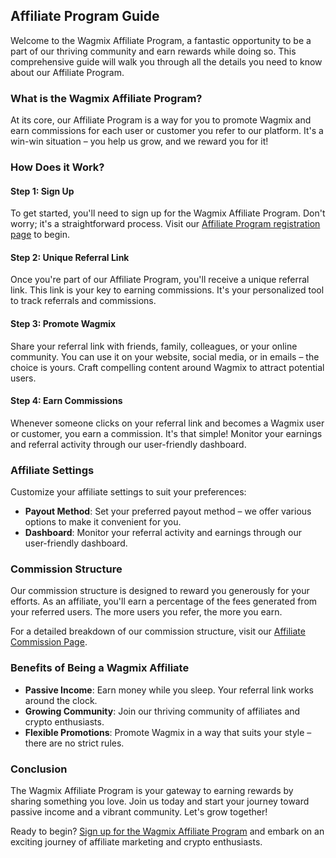 ## Affiliate Program Guide

Welcome to the Wagmix Affiliate Program, a fantastic opportunity to be a part of our thriving community and earn rewards while doing so. This comprehensive guide will walk you through all the details you need to know about our Affiliate Program.

### What is the Wagmix Affiliate Program?

At its core, our Affiliate Program is a way for you to promote Wagmix and earn commissions for each user or customer you refer to our platform. It's a win-win situation – you help us grow, and we reward you for it!

### How Does it Work?

#### Step 1: Sign Up

To get started, you'll need to sign up for the Wagmix Affiliate Program. Don't worry; it's a straightforward process. Visit our [Affiliate Program registration page](https://wagmix.io/) to begin.

#### Step 2: Unique Referral Link

Once you're part of our Affiliate Program, you'll receive a unique referral link. This link is your key to earning commissions. It's your personalized tool to track referrals and commissions.

#### Step 3: Promote Wagmix

Share your referral link with friends, family, colleagues, or your online community. You can use it on your website, social media, or in emails – the choice is yours. Craft compelling content around Wagmix to attract potential users.

#### Step 4: Earn Commissions

Whenever someone clicks on your referral link and becomes a Wagmix user or customer, you earn a commission. It's that simple! Monitor your earnings and referral activity through our user-friendly dashboard.

### Affiliate Settings

Customize your affiliate settings to suit your preferences:

- **Payout Method**: Set your preferred payout method – we offer various options to make it convenient for you.
- **Dashboard**: Monitor your referral activity and earnings through our user-friendly dashboard.

### Commission Structure

Our commission structure is designed to reward you generously for your efforts. As an affiliate, you'll earn a percentage of the fees generated from your referred users. The more users you refer, the more you earn. 

For a detailed breakdown of our commission structure, visit our [Affiliate Commission Page](https://wagmix.io/).

### Benefits of Being a Wagmix Affiliate

- **Passive Income**: Earn money while you sleep. Your referral link works around the clock.
- **Growing Community**: Join our thriving community of affiliates and crypto enthusiasts.
- **Flexible Promotions**: Promote Wagmix in a way that suits your style – there are no strict rules.

### Conclusion

The Wagmix Affiliate Program is your gateway to earning rewards by sharing something you love. Join us today and start your journey toward passive income and a vibrant community. Let's grow together!

Ready to begin? [Sign up for the Wagmix Affiliate Program](https://wagmix.io/) and embark on an exciting journey of affiliate marketing and crypto enthusiasts.
